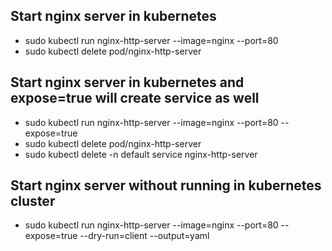 ## Start nginx server in kubernetes
- sudo kubectl run nginx-http-server --image=nginx --port=80
- sudo kubectl delete pod/nginx-http-server

## Start nginx server in kubernetes and expose=true will create service as well
 - sudo kubectl run nginx-http-server --image=nginx --port=80 --expose=true
 - sudo kubectl delete pod/nginx-http-server
 - sudo kubectl delete -n default service nginx-http-server

## Start nginx server without running in kubernetes cluster
 - sudo kubectl run nginx-http-server --image=nginx --port=80 --expose=true --dry-run=client --output=yaml

